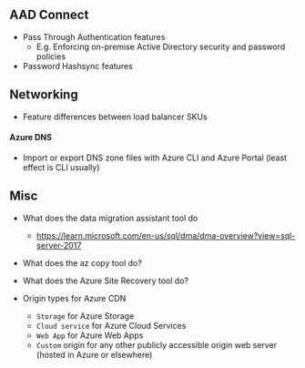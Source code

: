 ## AAD Connect

* Pass Through Authentication features
  * E.g. Enforcing on-premise Active Directory security and password policies
* Password Hashsync features

## Networking

* Feature differences between load balancer SKUs

#### Azure DNS

* Import or export DNS zone files with Azure CLI and Azure Portal (least effect is CLI usually)

## Misc

* What does the data migration assistant tool do
  * https://learn.microsoft.com/en-us/sql/dma/dma-overview?view=sql-server-2017
* What does the az copy tool do?
* What does the Azure Site Recovery tool do?

* Origin types for Azure CDN    
  * `Storage` for Azure Storage
  * `Cloud service` for Azure Cloud Services
  * `Web App` for Azure Web Apps
  * `Custom` origin for any other publicly accessible origin web server (hosted in Azure or elsewhere)
